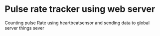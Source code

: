 # Pulse rate tracker using web server
 Counting pulse Rate using heartbeatsensor and sending data to global server things sever
